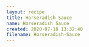 ```yaml
---
layout: recipe
title: Horseradish Sauce
name: Horseradish Sauce
created: 2020-07-18 13:32:40
filename: Horseradish-Sauce
---
```

